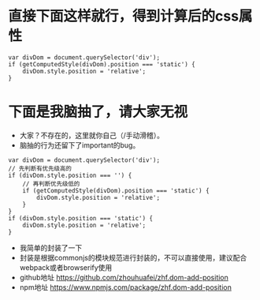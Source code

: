 # 直接下面这样就行，得到计算后的css属性
```
var divDom = document.querySelector('div');
if (getComputedStyle(divDom).position === 'static') {
    divDom.style.position = 'relative';
}
```

# 下面是我脑抽了，请大家无视
* 大家？不存在的，这里就你自己（/手动滑稽）。
* 脑抽的行为还留下了important的bug。
```
var divDom = document.querySelector('div');
// 先判断有优先级高的
if (divDom.style.position === '') {
    // 再判断优先级低的
    if (getComputedStyle(divDom).position === 'static') {
        divDom.style.position = 'relative';
    }
}
if (divDom.style.position === 'static') {
    divDom.style.position = 'relative';
}
```
* 我简单的封装了一下
* 封装是根据commonjs的模块规范进行封装的，不可以直接使用，建议配合webpack或者browserify使用
* github地址 https://github.com/zhouhuafei/zhf.dom-add-position
* npm地址 https://www.npmjs.com/package/zhf.dom-add-position

